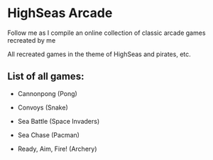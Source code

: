 # HighSeas Arcade
Follow me as I compile an online collection of classic arcade games recreated by me

All recreated games in the theme of HighSeas and pirates, etc.

## List of all games:
- Cannonpong (Pong)
- Convoys (Snake)
- Sea Battle (Space Invaders)
- Sea Chase (Pacman)

- Ready, Aim, Fire! (Archery)
